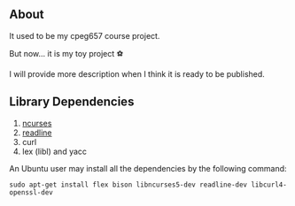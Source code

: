 ## About
It used to be my cpeg657 course project.

But now... it is my toy project :soccer:

I will provide more description when I think it is ready to be published.

## Library Dependencies

1. [ncurses](http://ftp.gnu.org/pub/gnu/ncurses)
2. [readline](http://ftp.gnu.org/gnu/readline) 
3. curl 
4. lex (libl) and yacc

An Ubuntu user may install all the dependencies by the following command:

```
sudo apt-get install flex bison libncurses5-dev readline-dev libcurl4-openssl-dev
```

